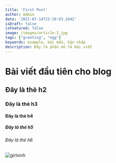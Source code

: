 ```yaml
---
title: 'First Post'
author: Admin
date: '2021-07-14T22:10:03.284Z'
isDraft: false
isFeatured: false
image: /images/article-2.jpg
tags: ["greeting", "egg"]
keywords: example, bài mẫu, bản nháp
description: Đây là phần mô tả bài viết
---
```


# Bài viết đầu tiên cho blog
## Đây là thẻ h2
### Đây là thẻ h3
#### Đây là thẻ h4
##### Đây là thẻ h5
###### Đây là thẻ h6
![girlxinh](/images/article-5.jpg)